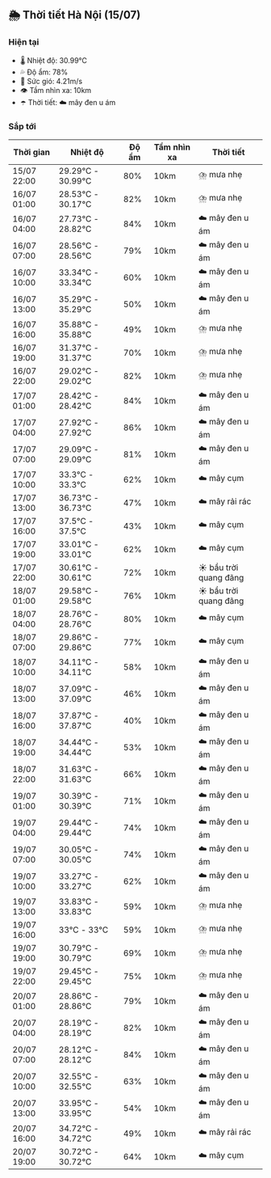 ## 🌦️ Thời tiết Hà Nội (15/07)

### Hiện tại

- 🌡️ Nhiệt độ: 30.99℃
- 💦 Độ ẩm: 78%
- 💨 Sức gió: 4.21m/s
- 👁️ Tầm nhìn xa: 10km
- ☂️ Thời tiết: ☁️ mây đen u ám

### Sắp tới

| Thời gian | Nhiệt độ | Độ ẩm | Tầm nhìn xa | Thời tiết |
| --- | --- | --- | --- | --- |
| 15/07 22:00 | 29.29℃ - 30.99℃ | 80% | 10km | ⛈️ mưa nhẹ |
| 16/07 01:00 | 28.53℃ - 30.17℃ | 82% | 10km | ⛈️ mưa nhẹ |
| 16/07 04:00 | 27.73℃ - 28.82℃ | 84% | 10km | ☁️ mây đen u ám |
| 16/07 07:00 | 28.56℃ - 28.56℃ | 79% | 10km | ☁️ mây đen u ám |
| 16/07 10:00 | 33.34℃ - 33.34℃ | 60% | 10km | ☁️ mây đen u ám |
| 16/07 13:00 | 35.29℃ - 35.29℃ | 50% | 10km | ☁️ mây đen u ám |
| 16/07 16:00 | 35.88℃ - 35.88℃ | 49% | 10km | ⛈️ mưa nhẹ |
| 16/07 19:00 | 31.37℃ - 31.37℃ | 70% | 10km | ⛈️ mưa nhẹ |
| 16/07 22:00 | 29.02℃ - 29.02℃ | 82% | 10km | ⛈️ mưa nhẹ |
| 17/07 01:00 | 28.42℃ - 28.42℃ | 84% | 10km | ☁️ mây đen u ám |
| 17/07 04:00 | 27.92℃ - 27.92℃ | 86% | 10km | ☁️ mây đen u ám |
| 17/07 07:00 | 29.09℃ - 29.09℃ | 81% | 10km | ☁️ mây đen u ám |
| 17/07 10:00 | 33.3℃ - 33.3℃ | 62% | 10km | ☁️ mây cụm |
| 17/07 13:00 | 36.73℃ - 36.73℃ | 47% | 10km | ☁️ mây rải rác |
| 17/07 16:00 | 37.5℃ - 37.5℃ | 43% | 10km | ☁️ mây cụm |
| 17/07 19:00 | 33.01℃ - 33.01℃ | 62% | 10km | ☁️ mây cụm |
| 17/07 22:00 | 30.61℃ - 30.61℃ | 72% | 10km | ☀️ bầu trời quang đãng |
| 18/07 01:00 | 29.58℃ - 29.58℃ | 76% | 10km | ☀️ bầu trời quang đãng |
| 18/07 04:00 | 28.76℃ - 28.76℃ | 80% | 10km | ☁️ mây cụm |
| 18/07 07:00 | 29.86℃ - 29.86℃ | 77% | 10km | ☁️ mây cụm |
| 18/07 10:00 | 34.11℃ - 34.11℃ | 58% | 10km | ☁️ mây đen u ám |
| 18/07 13:00 | 37.09℃ - 37.09℃ | 46% | 10km | ☁️ mây đen u ám |
| 18/07 16:00 | 37.87℃ - 37.87℃ | 40% | 10km | ☁️ mây đen u ám |
| 18/07 19:00 | 34.44℃ - 34.44℃ | 53% | 10km | ☁️ mây đen u ám |
| 18/07 22:00 | 31.63℃ - 31.63℃ | 66% | 10km | ☁️ mây đen u ám |
| 19/07 01:00 | 30.39℃ - 30.39℃ | 71% | 10km | ☁️ mây đen u ám |
| 19/07 04:00 | 29.44℃ - 29.44℃ | 74% | 10km | ☁️ mây đen u ám |
| 19/07 07:00 | 30.05℃ - 30.05℃ | 74% | 10km | ☁️ mây đen u ám |
| 19/07 10:00 | 33.27℃ - 33.27℃ | 62% | 10km | ☁️ mây đen u ám |
| 19/07 13:00 | 33.83℃ - 33.83℃ | 59% | 10km | ⛈️ mưa nhẹ |
| 19/07 16:00 | 33℃ - 33℃ | 59% | 10km | ⛈️ mưa nhẹ |
| 19/07 19:00 | 30.79℃ - 30.79℃ | 69% | 10km | ⛈️ mưa nhẹ |
| 19/07 22:00 | 29.45℃ - 29.45℃ | 75% | 10km | ⛈️ mưa nhẹ |
| 20/07 01:00 | 28.86℃ - 28.86℃ | 79% | 10km | ☁️ mây đen u ám |
| 20/07 04:00 | 28.19℃ - 28.19℃ | 82% | 10km | ☁️ mây đen u ám |
| 20/07 07:00 | 28.12℃ - 28.12℃ | 84% | 10km | ☁️ mây đen u ám |
| 20/07 10:00 | 32.55℃ - 32.55℃ | 63% | 10km | ☁️ mây đen u ám |
| 20/07 13:00 | 33.95℃ - 33.95℃ | 54% | 10km | ☁️ mây đen u ám |
| 20/07 16:00 | 34.72℃ - 34.72℃ | 49% | 10km | ☁️ mây rải rác |
| 20/07 19:00 | 30.72℃ - 30.72℃ | 64% | 10km | ☁️ mây cụm |
